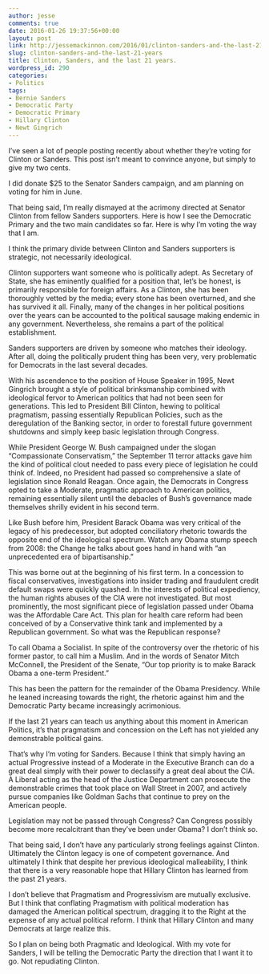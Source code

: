 ```yaml
---
author: jesse
comments: true
date: 2016-01-26 19:37:56+00:00
layout: post
link: http://jessemackinnon.com/2016/01/clinton-sanders-and-the-last-21-years/
slug: clinton-sanders-and-the-last-21-years
title: Clinton, Sanders, and the last 21 years.
wordpress_id: 290
categories:
- Politics
tags:
- Bernie Sanders
- Democratic Party
- Democratic Primary
- Hillary Clinton
- Newt Gingrich
---
```


I’ve seen a lot of people posting recently about whether they’re voting for Clinton or Sanders. This post isn’t meant to convince anyone, but simply to give my two cents.

I did donate $25 to the Senator Sanders campaign, and am planning on voting for him in June.

That being said, I’m really dismayed at the acrimony directed at Senator Clinton from fellow Sanders supporters. Here is how I see the Democratic Primary and the two main candidates so far. Here is why I’m voting the way that I am.

I think the primary divide between Clinton and Sanders supporters is strategic, not necessarily ideological.

Clinton supporters want someone who is politically adept. As Secretary of State, she has eminently qualified for a position that, let’s be honest, is primarily responsible for foreign affairs. As a Clinton, she has been thoroughly vetted by the media; every stone has been overturned, and she has survived it all. Finally, many of the changes in her political positions over the years can be accounted to the political sausage making endemic in any government. Nevertheless, she remains a part of the political establishment.

Sanders supporters are driven by someone who matches their ideology. After all, doing the politically prudent thing has been very, very problematic for Democrats in the last several decades.

With his ascendence to the position of House Speaker in 1995, Newt Gingrich brought a style of political brinksmanship combined with ideological fervor to American politics that had not been seen for generations. This led to President Bill Clinton, hewing to political pragmatism, passing essentially Republican Policies, such as the deregulation of the Banking sector, in order to forestall future government shutdowns and simply keep basic legislation through Congress.

While President George W. Bush campaigned under the slogan “Compassionate Conservatism,” the September 11 terror attacks gave him the kind of political clout needed to pass every piece of legislation he could think of. Indeed, no President had passed so comprehensive a slate of legislation since Ronald Reagan. Once again, the Democrats in Congress opted to take a Moderate, pragmatic approach to American politics, remaining essentially silent until the debacles of Bush’s governance made themselves shrilly evident in his second term.

Like Bush before him, President Barack Obama was very critical of the legacy of his predecessor, but adopted conciliatory rhetoric towards the opposite end of the ideological spectrum. Watch any Obama stump speech from 2008: the Change he talks about goes hand in hand with “an unprecedented era of bipartisanship.”

This was borne out at the beginning of his first term. In a concession to fiscal conservatives, investigations into insider trading and fraudulent credit default swaps were quickly quashed. In the interests of political expediency, the human rights abuses of the CIA were not investigated. But most prominently, the most significant piece of legislation passed under Obama was the Affordable Care Act. This plan for health care reform had been conceived of by a Conservative think tank and implemented by a Republican government. So what was the Republican response?

To call Obama a Socialist. In spite of the controversy over the rhetoric of his former pastor, to call him a Muslim. And in the words of Senator Mitch McConnell, the President of the Senate, “Our top priority is to make Barack Obama a one-term President.”

This has been the pattern for the remainder of the Obama Presidency. While he leaned increasing towards the right, the rhetoric against him and the Democratic Party became increasingly acrimonious.

If the last 21 years can teach us anything about this moment in American Politics, it’s that pragmatism and concession on the Left has not yielded any demonstrable political gains.

That’s why I’m voting for Sanders. Because I think that simply having an actual Progressive instead of a Moderate in the Executive Branch can do a great deal simply with their power to declassify a great deal about the CIA. A Liberal acting as the head of the Justice Department can prosecute the demonstrable crimes that took place on Wall Street in 2007, and actively pursue companies like Goldman Sachs that continue to prey on the American people.

Legislation may not be passed through Congress? Can Congress possibly become more recalcitrant than they’ve been under Obama? I don’t think so.

That being said, I don’t have any particularly strong feelings against Clinton. Ultimately the Clinton legacy is one of competent governance. And ultimately I think that despite her previous ideological malleability, I think that there is a very reasonable hope that Hillary Clinton has learned from the past 21 years.

I don’t believe that Pragmatism and Progressivism are mutually exclusive. But I think that conflating Pragmatism with political moderation has damaged the American political spectrum, dragging it to the Right at the expense of any actual political reform. I think that Hillary Clinton and many Democrats at large realize this.

So I plan on being both Pragmatic and Ideological. With my vote for Sanders, I will be telling the Democratic Party the direction that I want it to go. Not repudiating Clinton.
